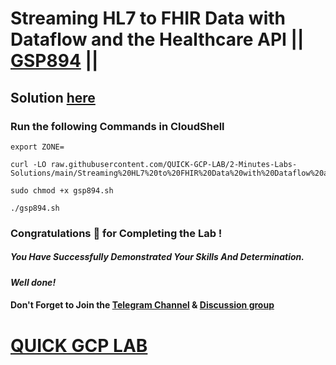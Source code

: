 # Streaming HL7 to FHIR Data with Dataflow and the Healthcare API || [GSP894](https://www.cloudskillsboost.google/focuses/18252?parent=catalog) ||

## Solution [here](https://youtu.be/UQQd8sRmJbI)

### Run the following Commands in CloudShell
```
export ZONE=
``` 
```
curl -LO raw.githubusercontent.com/QUICK-GCP-LAB/2-Minutes-Labs-Solutions/main/Streaming%20HL7%20to%20FHIR%20Data%20with%20Dataflow%20and%20the%20Healthcare%20API/gsp894.sh

sudo chmod +x gsp894.sh

./gsp894.sh
```

### Congratulations 🎉 for Completing the Lab !

##### *You Have Successfully Demonstrated Your Skills And Determination.*

#### *Well done!*

#### Don't Forget to Join the [Telegram Channel](https://t.me/QuickGcpLab) & [Discussion group](https://t.me/QuickGcpLabChats)

# [QUICK GCP LAB](https://www.youtube.com/@quickgcplab)
